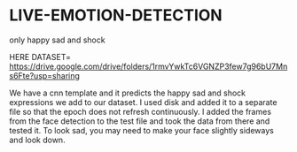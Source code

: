 # LIVE-EMOTION-DETECTION
only happy sad and shock

HERE DATASET=
https://drive.google.com/drive/folders/1rmvYwkTc6VGNZP3few7g96bU7Mns6Fte?usp=sharing

We have a cnn template and it predicts the happy sad and shock expressions we add to our dataset.
I used disk and added it to a separate file so that the epoch does not refresh continuously.
I added the frames from the face detection to the test file and took the data from there and tested it. 
To look sad, you may need to make your face slightly sideways and look down.
